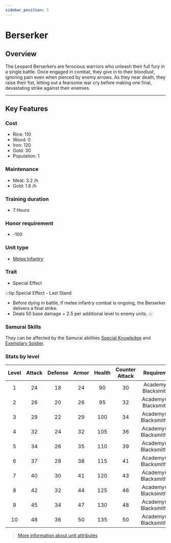 ```yaml
---
sidebar_position: 3
---
```

# Berserker

## Overview

The Leopard Berserkers are ferocious warriors who unleash their full fury in a single battle. Once engaged in combat, they give in to their bloodlust, ignoring pain even when pierced by enemy arrows. As they near death, they raise their fist, letting out a fearsome war cry before making one final, devastating strike against their enemies.

---

## Key Features

### Cost
- Rice: 110
- Wood: 0
- Iron: 120
- Gold: 30
- Population: 1

### Maintenance
- Meat: 3.2 /h
- Gold: 1.8 /h

### Training duration
- 7 Hours

### Honor requirement
- -100

### Unit type
- [Melee Infantry](../../index.md#melee-infantry)

### Trait
- Special Effect

:::tip Special Effect - Last Stand
- Before dying in battle, if melee infantry combat is ongoing, the Berserker delivers a final strike.
- Deals 50 base damage + 2.5 per additional level to enemy units.
:::

### Samurai Skills
They can be affected by the Samurai abilities [Special Knowledge](../../../samurais/knowledge-skills.md) and [Exemplary Soldier](../../../samurais/charisma-skills.md).

### Stats by level

| Level | Attack | Defense | Armor | Health | Counter Attack |         Requirement         |
| :---: | :----: | :-----: | :---: | :----: | :------------: | :-------------------------: |
|   1   |   24   |   18    |  24   |   90   |       30       |  Academy(6), Blacksmith(4)  |
|   2   |   26   |   20    |  26   |   95   |       32       | Academy(10), Blacksmith(8)  |
|   3   |   29   |   22    |  29   |  100   |       34       | Academy(13), Blacksmith(12) |
|   4   |   32   |   24    |  32   |  105   |       36       | Academy(16), Blacksmith(15) |
|   5   |   34   |   26    |  35   |  110   |       39       | Academy(19), Blacksmith(17) |
|   6   |   37   |   28    |  38   |  115   |       41       | Academy(22), Blacksmith(20) |
|   7   |   40   |   30    |  41   |  120   |       43       | Academy(24), Blacksmith(22) |
|   8   |   42   |   32    |  44   |  125   |       46       | Academy(26), Blacksmith(25) |
|   9   |   45   |   34    |  47   |  130   |       48       | Academy(28), Blacksmith(27) |
|  10   |   48   |   36    |  50   |  135   |       50       | Academy(30), Blacksmith(29) |

> [More information about unit attributes](../../index.md#attributes)